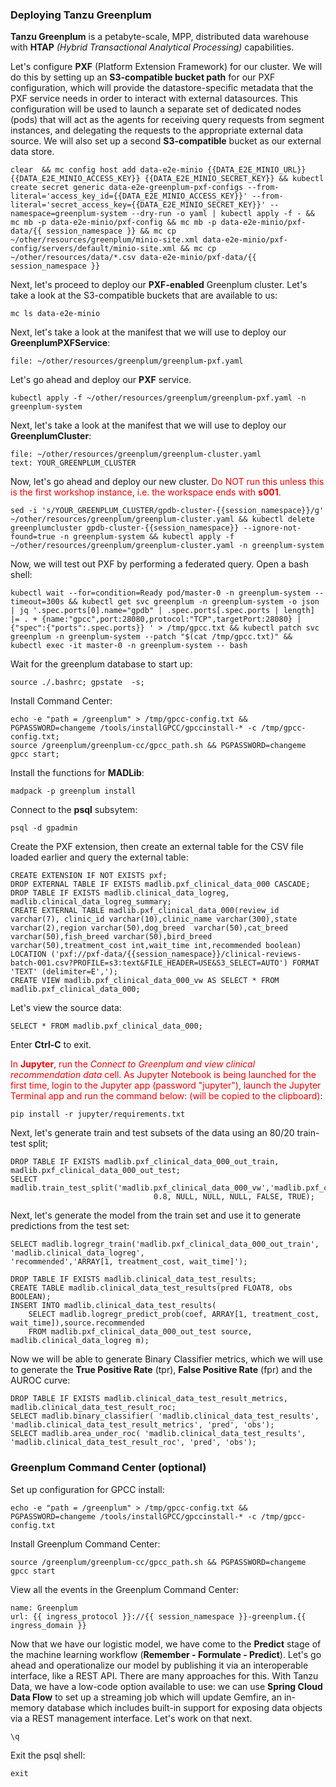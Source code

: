 
### Deploying Tanzu Greenplum

**Tanzu Greenplum** is a petabyte-scale, MPP,  distributed data warehouse with **HTAP** _(Hybrid Transactional Analytical Processing)_ capabilities.

Let's configure **PXF** (Platform Extension Framework) for our cluster. We will do this by setting up an **S3-compatible bucket path** for our PXF configuration, which will provide the datastore-specific metadata that the PXF service needs in order to interact with external datasources. This configuration will be used to launch a separate set of dedicated nodes (pods) that will act as the agents for receiving query requests from segment instances, and delegating the requests to the appropriate external data source. We will also set up a second **S3-compatible**  bucket as our external data store. 

```execute
clear  && mc config host add data-e2e-minio {{DATA_E2E_MINIO_URL}} {{DATA_E2E_MINIO_ACCESS_KEY}} {{DATA_E2E_MINIO_SECRET_KEY}} && kubectl create secret generic data-e2e-greenplum-pxf-configs --from-literal='access_key_id={{DATA_E2E_MINIO_ACCESS_KEY}}' --from-literal='secret_access_key={{DATA_E2E_MINIO_SECRET_KEY}}' --namespace=greenplum-system --dry-run -o yaml | kubectl apply -f - && mc mb -p data-e2e-minio/pxf-config && mc mb -p data-e2e-minio/pxf-data/{{ session_namespace }} && mc cp ~/other/resources/greenplum/minio-site.xml data-e2e-minio/pxf-config/servers/default/minio-site.xml && mc cp ~/other/resources/data/*.csv data-e2e-minio/pxf-data/{{ session_namespace }}
```

Next, let's proceed to deploy our **PXF-enabled** Greenplum cluster. Let's take a look at the S3-compatible buckets that are available to us:

```execute
mc ls data-e2e-minio
```

Next, let's take a look at the manifest that we will use to deploy our **GreenplumPXFService**:

```editor:open-file
file: ~/other/resources/greenplum/greenplum-pxf.yaml
```

Let's go ahead and deploy our **PXF** service.

```execute
kubectl apply -f ~/other/resources/greenplum/greenplum-pxf.yaml -n greenplum-system
```

Next, let's take a look at the manifest that we will use to deploy our **GreenplumCluster**:
```editor:select-matching-text
file: ~/other/resources/greenplum/greenplum-cluster.yaml
text: YOUR_GREENPLUM_CLUSTER
```

Now, let's go ahead and deploy our new cluster.
<font color="red">Do NOT run this unless this is the first workshop instance, i.e. the workspace ends with **s001**.</font>
```execute
sed -i 's/YOUR_GREENPLUM_CLUSTER/gpdb-cluster-{{session_namespace}}/g' ~/other/resources/greenplum/greenplum-cluster.yaml && kubectl delete greenplumcluster gpdb-cluster-{{session_namespace}} --ignore-not-found=true -n greenplum-system && kubectl apply -f ~/other/resources/greenplum/greenplum-cluster.yaml -n greenplum-system
```

Now, we will test out PXF by performing a federated query. Open a bash shell:
```execute
kubectl wait --for=condition=Ready pod/master-0 -n greenplum-system --timeout=300s && kubectl get svc greenplum -n greenplum-system -o json | jq '.spec.ports[0].name="gpdb" | .spec.ports[.spec.ports | length] |= . + {name:"gpcc",port:28080,protocol:"TCP",targetPort:28080} | {"spec":{"ports":.spec.ports}} ' > /tmp/gpcc.txt && kubectl patch svc greenplum -n greenplum-system --patch "$(cat /tmp/gpcc.txt)" && kubectl exec -it master-0 -n greenplum-system -- bash
```

Wait for the greenplum database to start up:
```execute
source ./.bashrc; gpstate  -s;
```

Install Command Center:
```execute
echo -e "path = /greenplum" > /tmp/gpcc-config.txt && PGPASSWORD=changeme /tools/installGPCC/gpccinstall-* -c /tmp/gpcc-config.txt;
source /greenplum/greenplum-cc/gpcc_path.sh && PGPASSWORD=changeme gpcc start;
```

Install the functions for **MADLib**:
```execute
madpack -p greenplum install
```

Connect to the **psql** subsytem:
```execute
psql -d gpadmin
```

Create the PXF extension, then create an external table for the CSV file loaded earlier and query the external table:
```execute
CREATE EXTENSION IF NOT EXISTS pxf;
DROP EXTERNAL TABLE IF EXISTS madlib.pxf_clinical_data_000 CASCADE;
DROP TABLE IF EXISTS madlib.clinical_data_logreg, madlib.clinical_data_logreg_summary;
CREATE EXTERNAL TABLE madlib.pxf_clinical_data_000(review_id varchar(7), clinic_id varchar(10),clinic_name varchar(300),state varchar(2),region varchar(50),dog_breed  varchar(50),cat_breed varchar(50),fish_breed varchar(50),bird_breed varchar(50),treatment_cost int,wait_time int,recommended boolean)  LOCATION ('pxf://pxf-data/{{session_namespace}}/clinical-reviews-batch-001.csv?PROFILE=s3:text&FILE_HEADER=USE&S3_SELECT=AUTO') FORMAT 'TEXT' (delimiter=E',');
CREATE VIEW madlib.pxf_clinical_data_000_vw AS SELECT * FROM madlib.pxf_clinical_data_000;
```

Let's view the source data: 
```execute
SELECT * FROM madlib.pxf_clinical_data_000;
```
Enter **Ctrl-C** to exit.

<font color="red">In **Jupyter**, run the *Connect to Greenplum and view clinical recommendation data* cell. As Jupyter Notebook is being launched for the first time, login to the Jupyter app (password "jupyter"), launch the Jupyter Terminal app and run the command below: (will be copied to the clipboard)</font>:
```copy
pip install -r jupyter/requirements.txt
```

Next, let's generate train and test subsets of the data using an 80/20 train-test split;
```execute
DROP TABLE IF EXISTS madlib.pxf_clinical_data_000_out_train, madlib.pxf_clinical_data_000_out_test;
SELECT madlib.train_test_split('madlib.pxf_clinical_data_000_vw','madlib.pxf_clinical_data_000_out',
                                0.8, NULL, NULL, NULL, FALSE, TRUE);

```

Next, let's generate the model from the train set and use it to generate predictions from the test set:
```execute
SELECT madlib.logregr_train('madlib.pxf_clinical_data_000_out_train',
'madlib.clinical_data_logreg',
'recommended','ARRAY[1, treatment_cost, wait_time]');

DROP TABLE IF EXISTS madlib.clinical_data_test_results;
CREATE TABLE madlib.clinical_data_test_results(pred FLOAT8, obs BOOLEAN);
INSERT INTO madlib.clinical_data_test_results(
    SELECT madlib.logregr_predict_prob(coef, ARRAY[1, treatment_cost, wait_time]),source.recommended
    FROM madlib.pxf_clinical_data_000_out_test source, madlib.clinical_data_logreg m);
```

Now we will be able to generate Binary Classifier metrics, which we will use to generate the **True Positive Rate** (tpr), **False Positive Rate** (fpr) and the AUROC curve:
```execute
DROP TABLE IF EXISTS madlib.clinical_data_test_result_metrics,  madlib.clinical_data_test_result_roc;
SELECT madlib.binary_classifier( 'madlib.clinical_data_test_results', 'madlib.clinical_data_test_result_metrics', 'pred', 'obs');
SELECT madlib.area_under_roc( 'madlib.clinical_data_test_results', 'madlib.clinical_data_test_result_roc', 'pred', 'obs');
```

### Greenplum Command Center (optional)

Set up configuration for GPCC install:
```execute
echo -e "path = /greenplum" > /tmp/gpcc-config.txt && PGPASSWORD=changeme /tools/installGPCC/gpccinstall-* -c /tmp/gpcc-config.txt
```

Install Greenplum Command Center:
```execute
source /greenplum/greenplum-cc/gpcc_path.sh && PGPASSWORD=changeme gpcc start
```

View all the events in the Greenplum Command Center:
```dashboard:create-dashboard
name: Greenplum
url: {{ ingress_protocol }}://{{ session_namespace }}-greenplum.{{ ingress_domain }}
```

Now that we have our logistic model, we have come to the **Predict**  stage of the machine learning workflow (**Remember - Formulate - Predict**). Let's go ahead and operationalize our model by publishing it via an interoperable interface, like a REST API. There are many approaches for this. With Tanzu Data, we have a low-code option available to use: we can use **Spring Cloud Data Flow** to set up a streaming job which will update Gemfire, an in-memory database which includes built-in support for exposing data objects via a REST management interface. Let's work on that next.

```execute
\q
```

Exit the psql shell:
```execute
exit
```